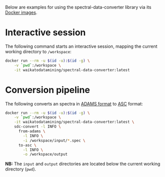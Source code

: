 Below are examples for using the spectral-data-converter library via its 
[Docker images](https://github.com/waikato-datamining/spectral-data-converter-all/tree/main/docker).


# Interactive session

The following command starts an interactive session, mapping the current working
directory to `/workspace`:

```bash
docker run --rm -u $(id -u):$(id -g) \
    -v `pwd`:/workspace \
    -it waikatodatamining/spectral-data-converter:latest
```

# Conversion pipeline

The following converts an spectra in [ADAMS format](https://github.com/waikato-datamining/spectral-data-converter/blob/main/formats/adams.md) 
to [ASC](https://github.com/waikato-datamining/spectral-data-converter/blob/main/formats/asc.md) format:

```bash
docker run --rm -u $(id -u):$(id -g) \
    -v `pwd`:/workspace \
    -it waikatodatamining/spectral-data-converter:latest \
    sdc-convert -l INFO \
      from-adams \
        -l INFO \
        -i /workspace/input/*.spec \
      to-asc \
        -l INFO \
        -o /workspace/output
```

**NB:** The `input` and `output` directories are located below the current working directory (`pwd`).
